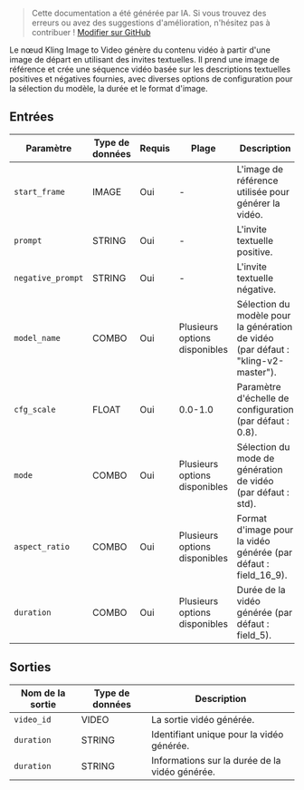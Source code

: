 > Cette documentation a été générée par IA. Si vous trouvez des erreurs ou avez des suggestions d'amélioration, n'hésitez pas à contribuer ! [Modifier sur GitHub](https://github.com/Comfy-Org/embedded-docs/blob/main/comfyui_embedded_docs/docs/KlingImage2VideoNode/fr.md)

Le nœud Kling Image to Video génère du contenu vidéo à partir d'une image de départ en utilisant des invites textuelles. Il prend une image de référence et crée une séquence vidéo basée sur les descriptions textuelles positives et négatives fournies, avec diverses options de configuration pour la sélection du modèle, la durée et le format d'image.

## Entrées

| Paramètre | Type de données | Requis | Plage | Description |
|-----------|-----------|----------|-------|-------------|
| `start_frame` | IMAGE | Oui | - | L'image de référence utilisée pour générer la vidéo. |
| `prompt` | STRING | Oui | - | L'invite textuelle positive. |
| `negative_prompt` | STRING | Oui | - | L'invite textuelle négative. |
| `model_name` | COMBO | Oui | Plusieurs options disponibles | Sélection du modèle pour la génération de vidéo (par défaut : "kling-v2-master"). |
| `cfg_scale` | FLOAT | Oui | 0.0-1.0 | Paramètre d'échelle de configuration (par défaut : 0.8). |
| `mode` | COMBO | Oui | Plusieurs options disponibles | Sélection du mode de génération de vidéo (par défaut : std). |
| `aspect_ratio` | COMBO | Oui | Plusieurs options disponibles | Format d'image pour la vidéo générée (par défaut : field_16_9). |
| `duration` | COMBO | Oui | Plusieurs options disponibles | Durée de la vidéo générée (par défaut : field_5). |

## Sorties

| Nom de la sortie | Type de données | Description |
|-------------|-----------|-------------|
| `video_id` | VIDEO | La sortie vidéo générée. |
| `duration` | STRING | Identifiant unique pour la vidéo générée. |
| `duration` | STRING | Informations sur la durée de la vidéo générée. |
